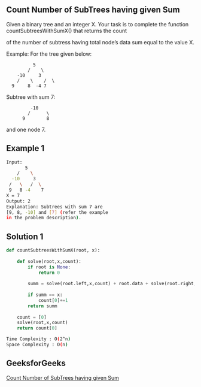 ## Count Number of SubTrees having given Sum
Given a binary tree and an integer X. Your task is to complete the function countSubtreesWithSumX() that returns the count 

of the number of subtress having total node’s data sum equal to the value X.

Example: For the tree given below:            

              5
            /    \
        -10     3
        /    \    /  \
      9     8  -4 7

Subtree with sum 7:

             -10
            /      \
          9        8

and one node 7.

   
## Example 1


```bash
Input:
       5
    /    \
  -10     3
 /   \   /  \
 9   8 -4    7
X = 7
Output: 2
Explanation: Subtrees with sum 7 are
[9, 8, -10] and [7] (refer the example
in the problem description).

```


## Solution 1 

```Python
def countSubtreesWithSumX(root, x):
    
    def solve(root,x,count):
        if root is None:
            return 0
        
        summ = solve(root.left,x,count) + root.data + solve(root.right,x,count)
        
        if summ == x:
            count[0]+=1
        return summ
        
    count = [0]
    solve(root,x,count)
    return count[0]

```
```bash
Time Complexity : O(2^n)
Space Complexity : O(n)
```

## GeeksforGeeks

[Count Number of SubTrees having given Sum](https://practice.geeksforgeeks.org/problems/count-number-of-subtrees-having-given-sum/1?page=1&status[]=unsolved&category[]=Recursion&category[]=Backtracking&sortBy=submissions)
